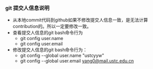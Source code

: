 ### git 提交人信息说明

- 从本地commit代码到github如果不修改提交人信息一致，是无法计算contribution的。所以一定要修改一致。
- 查看提交人信息的git bash命令行为
    - git config user.name
    - git config user.email
- 修改提交人信息的git bash命令行为：
    - git config --global user.name "ustcyyw"
    - git config --global user.email yang0@mail.ustc.edu.cn

